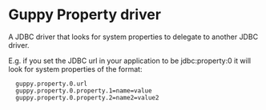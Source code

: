 # Guppy Property driver

A JDBC driver that looks for system properties to delegate to another JDBC
driver.

E.g. if you set the JDBC url in your application to be jdbc:property:0 it will 
look for system properties of the format:

```shell
  guppy.property.0.url
  guppy.property.0.property.1=name=value
  guppy.property.0.property.2=name2=value2
```
